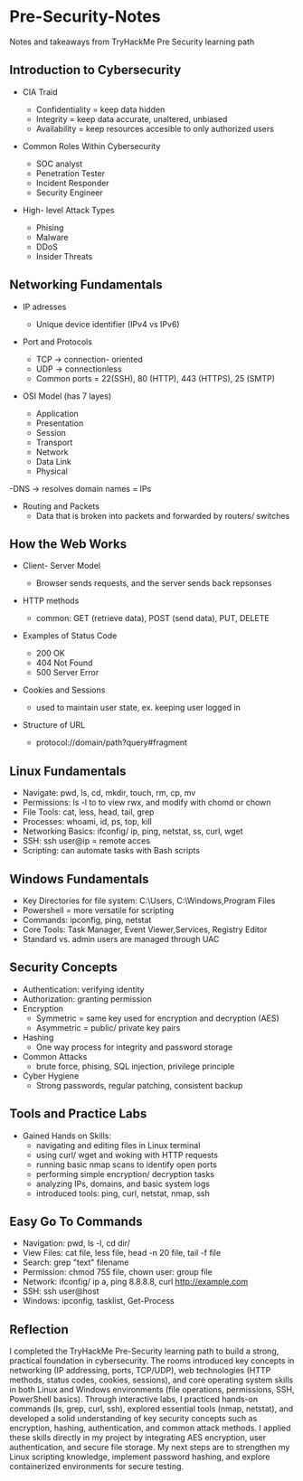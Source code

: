 # Pre-Security-Notes
Notes and takeaways from TryHackMe Pre Security learning path

## Introduction to Cybersecurity 
- CIA Traid
  - Confidentiality = keep data hidden
  - Integrity = keep data accurate, unaltered, unbiased
  - Availability = keep resources accesible to only authorized users

- Common Roles Within Cybersecurity
  - SOC analyst
  - Penetration Tester
  - Incident Responder
  - Security Engineer
    
- High- level Attack Types
  - Phising
  - Malware
  - DDoS
  - Insider Threats
 
## Networking Fundamentals 
- IP adresses
  - Unique device identifier (IPv4 vs IPv6)
    
- Port and Protocols
  - TCP -> connection- oriented
  - UDP -> connectionless
  - Common ports = 22(SSH), 80 (HTTP), 443 (HTTPS), 25 (SMTP)
 
- OSI Model (has 7 layes)
  - Application
  - Presentation
  - Session
  - Transport
  - Network
  - Data Link
  - Physical
 
-DNS -> resolves domain names = IPs 

- Routing and Packets
  - Data that is broken into packets and forwarded by routers/ switches
 
## How the Web Works 
- Client- Server Model
  - Browser sends requests, and the server sends back repsonses

- HTTP methods
  - common: GET (retrieve data), POST (send data), PUT, DELETE

- Examples of Status Code
  - 200 OK
  - 404 Not Found
  - 500 Server Error
 
- Cookies and Sessions
  - used to maintain user state, ex. keeping user logged in
    
- Structure of URL
  - protocol://domain/path?query#fragment

 ## Linux Fundamentals 
- Navigate: pwd, ls, cd, mkdir, touch, rm, cp, mv
- Permissions: ls -l to to view rwx, and modify with chomd or chown
- File Tools: cat, less, head, tail, grep
- Processes: whoami, id, ps, top, kill
- Networking Basics: ifconfig/ ip, ping, netstat, ss, curl, wget
- SSH: ssh user@ip = remote acces
- Scripting: can automate tasks with Bash scripts

## Windows Fundamentals 
- Key Directories for file system: C:\Users, C:\Windows,Program Files
- Powershell = more versatile for scripting
- Commands: ipconfig, ping, netstat
- Core Tools: Task Manager, Event Viewer,Services, Registry Editor
- Standard vs. admin users are managed through UAC

## Security Concepts 
- Authentication: verifying identity
- Authorization: granting permission
- Encryption
  - Symmetric = same key used for encryption and decryption (AES)
  - Asymmetric = public/ private key pairs
- Hashing
  - One way process for integrity and password storage
- Common Attacks
  - brute force, phising, SQL injection, privilege principle
- Cyber Hygiene
  - Strong passwords, regular patching, consistent backup
 
## Tools and Practice Labs 
- Gained Hands on Skills:
    - navigating and editing files in Linux terminal
    - using curl/ wget and woking with HTTP requests
    - running basic nmap scans to identify open ports
    - performing simple encryption/ decryption tasks
    - analyzing IPs, domains, and basic system logs
    - introduced tools: ping, curl, netstat, nmap, ssh
 
## Easy Go To Commands 
- Navigation: pwd, ls -l, cd dir/
- View Files: cat file, less file, head -n 20 file, tail -f file
- Search: grep "text" filename
- Permission: chmod 755 file, chown user: group file
- Network: ifconfig/ ip a, ping 8.8.8.8, curl http://example.com
- SSH: ssh user@host
- Windows: ipconfig, tasklist, Get-Process

## Reflection 
I completed the TryHackMe Pre-Security learning path to build a strong, practical foundation in cybersecurity. The rooms introduced key concepts in networking (IP addressing, ports, TCP/UDP), web technologies (HTTP methods, status codes, cookies, sessions), and core operating system skills in both Linux and Windows environments (file operations, permissions, SSH, PowerShell basics). Through interactive labs, I practiced hands-on commands (ls, grep, curl, ssh), explored essential tools (nmap, netstat), and developed a solid understanding of key security concepts such as encryption, hashing, authentication, and common attack methods. I applied these skills directly in my project by integrating AES encryption, user authentication, and secure file storage. My next steps are to strengthen my Linux scripting knowledge, implement password hashing, and explore containerized environments for secure testing.


